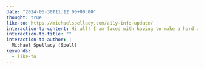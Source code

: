 ```yaml
---
date: "2024-06-30T11:12:00+00:00"
thought: true
like-to: https://michaelspellacy.com/a11y-info-update/
interaction-to-content: Hi all! I am faced with having to make a hard decision about a11y.info. The costs for it are rising ...
interaction-to-title: ""
interaction-to-author: |
  Michael Spellacy (Spell)
keywords:
  - like-to
---
```

